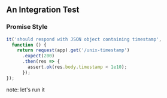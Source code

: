 ## An Integration Test

### Promise Style

```js
it('should respond with JSON object containing timestamp', 
  function () {
    return request(app).get('/unix-timestamp')
      .expect(200)
      .then(res => {
        assert.ok(res.body.timestamp < 1e10);
      });
});
```

note: 
let's run it

